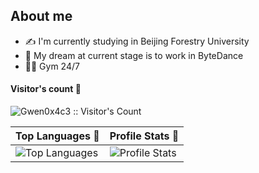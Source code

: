 ## About me
- ✍ I'm currently studying in Beijing Forestry University
- 👜 My dream at current stage is to work in ByteDance
- 🏋️‍♂️ Gym 24/7

<p>
  <h4>Visitor's count 👀</h4>
  <p><img src="https://profile-counter.glitch.me/{Gwen0x4c3}/count.svg" alt="Gwen0x4c3 :: Visitor's Count" /></p>
</p>

| Top Languages 👅 | Profile Stats 🎹 |
|:------------------|:------------------|
| ![Top Languages](https://github-readme-stats.vercel.app/api/top-langs/?username=Gwen0x4c3&langs_count=10&theme=tokyonight&layout=compact) | ![Profile Stats](https://github-readme-stats.vercel.app/api?username=Gwen0x4c3&show_icons=true&theme=synthwave) |

